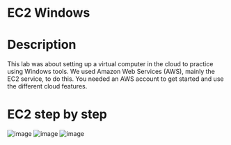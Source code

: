# EC2 Windows 
# Description 
This lab was about setting up a virtual computer in the cloud to practice using Windows tools. We used Amazon Web Services (AWS), mainly the EC2 service, to do this. You needed an AWS account to get started and use the different cloud features. 
# EC2 step by step 
![image](https://github.com/user-attachments/assets/8fd67e21-e86b-4a12-bda9-38d80651d814)
![image](https://github.com/user-attachments/assets/abc4a438-561e-452a-bf05-c6663a20597c)
![image](https://github.com/user-attachments/assets/b6c49da0-0027-4b77-84ee-59e4ce2279f4)
